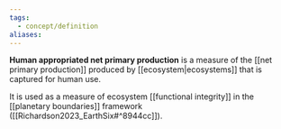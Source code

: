 ```yaml
---
tags:
  - concept/definition
aliases:
---
```

**Human appropriated net primary production** is a measure of the [[net primary production]] produced by [[ecosystem|ecosystems]] that is captured for human use.

It is used as a measure of ecosystem [[functional integrity]] in the [[planetary boundaries]] framework ([[Richardson2023_EarthSix#^8944cc]]).